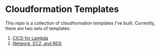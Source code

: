 # Cloudformation Templates

This repo is a collection of cloudformation templates I've built. Currently, there are two sets of templates:

1. [CICD for Lambda](https://github.com/zzenonn/CloudformationTemplates/blob/master/cicd/README.md)
2. [Network, EC2, and RDS](https://github.com/zzenonn/CloudformationTemplates/blob/master/infrastructure/README.md)